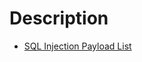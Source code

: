 # Description

- [SQL Injection Payload List](https://github.com/payloadbox/sql-injection-payload-list)